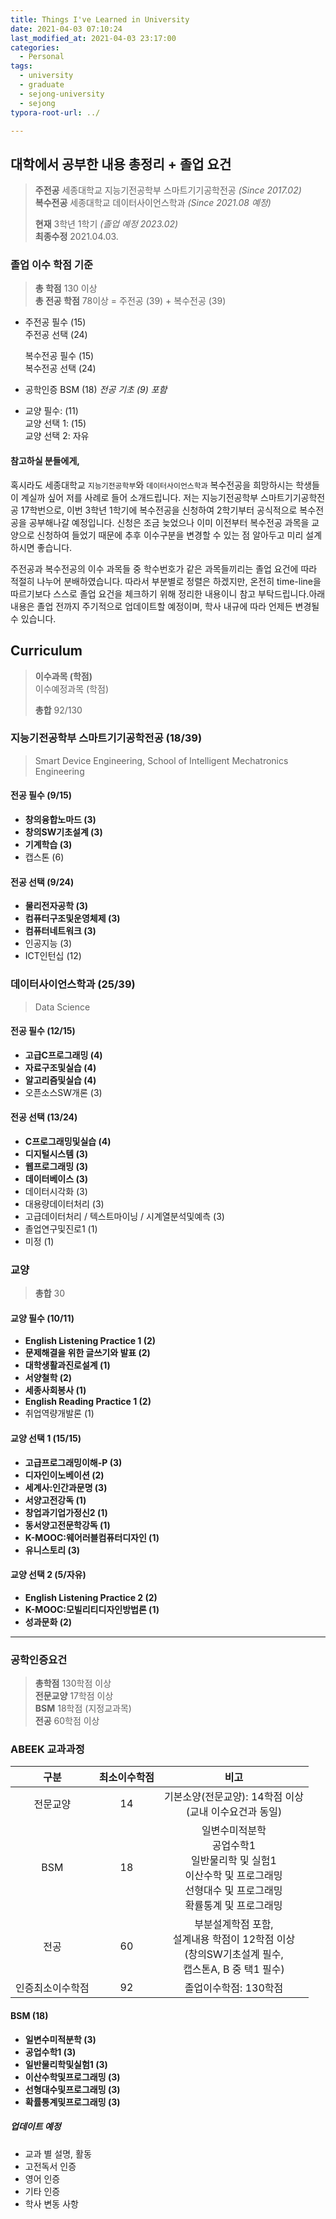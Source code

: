 ```yaml
---
title: Things I've Learned in University
date: 2021-04-03 07:10:24
last_modified_at: 2021-04-03 23:17:00
categories:
  - Personal
tags:
  - university
  - graduate
  - sejong-university
  - sejong
typora-root-url: ../

---
```




## 대학에서 공부한 내용 총정리 + 졸업 요건

> **주전공** 세종대학교 지능기전공학부 스마트기기공학전공 *(Since 2017.02)*  
> **복수전공** 세종대학교 데이터사이언스학과 *(Since 2021.08 예정)*
>
> **현재** 3학년 1학기 *(졸업 예정 2023.02)*  
> **최종수정** 2021.04.03.



### 졸업 이수 학점 기준

> **총 학점** 130 이상  
> **총 전공 학점** 78이상  = 주전공 (39) + 복수전공 (39)



- 주전공 필수 (15)  
  주전공 선택 (24)

  복수전공 필수 (15)  
  복수전공 선택 (24)

- 공학인증 BSM (18)  *전공 기초 (9) 포함*

- 교양 필수: (11)  
  교양 선택 1: (15)  
  교양 선택 2: 자유





#### 참고하실 분들에게,

 혹시라도 세종대학교 `지능기전공학부`와 `데이터사이언스학과` 복수전공을 희망하시는 학생들이 계실까 싶어 저를 사례로 들어 소개드립니다. 저는 지능기전공학부 스마트기기공학전공 17학번으로, 이번 3학년 1학기에 복수전공을 신청하여 2학기부터 공식적으로 복수전공을 공부해나갈 예정입니다. 신청은 조금 늦었으나 이미 이전부터 복수전공 과목을 교양으로 신청하여 들었기 때문에 추후 이수구분을 변경할 수 있는 점 알아두고 미리 설계하시면 좋습니다.

 주전공과 복수전공의 이수 과목들 중 학수번호가 같은 과목들끼리는 졸업 요건에 따라 적절히 나누어 분배하였습니다. 따라서 부분별로 정렬은 하겠지만, 온전히 time-line을 따르기보다 스스로 졸업 요건을 체크하기 위해 정리한 내용이니 참고 부탁드립니다.아래 내용은 졸업 전까지 주기적으로 업데이트할 예정이며, 학사 내규에 따라 언제든 변경될 수 있습니다.  





## **Curriculum**

> **이수과목 (학점)**  
> 이수예정과목 (학점)
>
> **총합** 92/130



### 지능기전공학부 스마트기기공학전공 (18/39)

> Smart Device Engineering, School of Intelligent Mechatronics Engineering



#### 전공 필수 (9/15)

- **창의융합노마드 (3)**
- **창의SW기초설계 (3)**
- **기계학습 (3)**
- 캡스톤 (6)

#### 전공 선택 (9/24)

- **물리전자공학 (3)**
- **컴퓨터구조및운영체제 (3)**
- **컴퓨터네트워크 (3)**
- 인공지능 (3)
- ICT인턴십 (12)



### 데이터사이언스학과 (25/39)

> Data Science



#### 전공 필수 (12/15)

- **고급C프로그래밍 (4)**
- **자료구조및실습 (4)**
- **알고리즘및실습 (4)**
- 오픈소스SW개론 (3)

#### 전공 선택 (13/24)

- **C프로그래밍및실습 (4)**
- **디지털시스템 (3)**
- **웹프로그래밍 (3)**
- **데이터베이스 (3)**
- 데이터시각화 (3)
- 대용량데이터처리 (3)
- 고급데이터처리 / 텍스트마이닝 / 시계열분석및예측 (3)
- 졸업연구및진로1 (1)
- 미정 (1)



### 교양

> **총합** 30



#### 교양 필수 (10/11)

- **English Listening Practice 1 (2)**
- **문제해결을 위한 글쓰기와 발표 (2)**
- **대학생활과진로설계 (1)**
- **서양철학 (2)**
- **세종사회봉사 (1)**
- **English Reading Practice 1 (2)**
- 취업역량개발론 (1)

#### 교양 선택 1 (15/15)

- **고급프로그래밍이해-P (3)**
- **디자인이노베이션 (2)**
- **세계사:인간과문명 (3)**
- **서양고전강독 (1)**
- **창업과기업가정신2 (1)**
- **동서양고전문학강독 (1)**
- **K-MOOC:웨어러블컴퓨터디자인 (1)**
- **유니스토리 (3)**

#### 교양 선택 2 (5/자유)

- **English Listening Practice 2 (2)**
- **K-MOOC:모빌리티디자인방법론 (1)**
- **성과문화 (2)**





---





### 공학인증요건

> **총학점** 130학점 이상  
> **전문교양** 17학점 이상  
> **BSM** 18학점 (지정교과목)  
> **전공** 60학점 이상



### ABEEK 교과과정

|       구분       | 최소이수학점 |                             비고                             |
| :--------------: | :----------: | :----------------------------------------------------------: |
|     전문교양     |      14      | 기본소양(전문교양): 14학점 이상  <br />(교내 이수요건과 동일) |
|       BSM        |      18      | 일변수미적분학  <br />공업수학1  <br />일반물리학 및 실험1  <br />이산수학 및 프로그래밍  <br />선형대수 및 프로그래밍  <br />확률통계 및 프로그래밍 |
|       전공       |      60      | 부분설계학점 포함,<br />설계내용 학점이 12학점 이상 <br />(창의SW기초설계 필수,<br />캡스톤A, B 중 택1 필수) |
| 인증최소이수학점 |      92      |                    졸업이수학점: 130학점                     |



#### BSM (18)

- **일변수미적분학 (3)**
- **공업수학1 (3)**
- **일반물리학및실험1 (3)**
- **이산수학및프로그래밍 (3)**
- **선형대수및프로그래밍 (3)**
- **확률통계및프로그래밍 (3)**



##### 업데이트 예정

- 교과 별 설명, 활동
- 고전독서 인증
- 영어 인증
- 기타 인증
- 학사 변동 사항